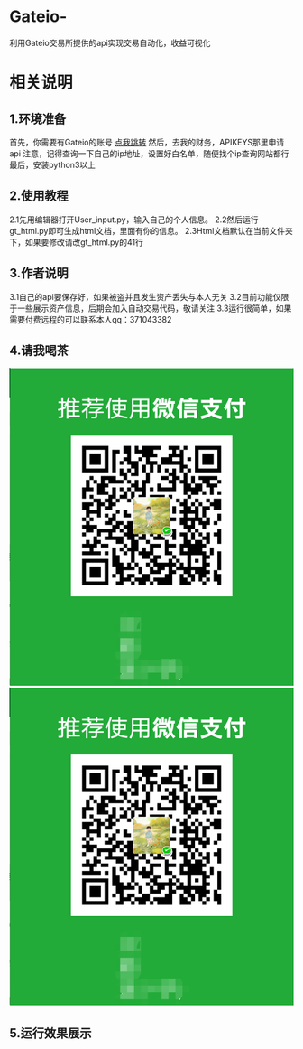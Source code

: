 # Gateio-
利用Gateio交易所提供的api实现交易自动化，收益可视化
# 相关说明
## 1.环境准备
首先，你需要有Gateio的账号 [点我跳转](https://www.gateio.co/)
然后，去我的财务，APIKEYS那里申请api
注意，记得查询一下自己的ip地址，设置好白名单，随便找个ip查询网站都行
最后，安装python3以上

## 2.使用教程
2.1先用编辑器打开User_input.py，输入自己的个人信息。
2.2然后运行gt_html.py即可生成html文档，里面有你的信息。
2.3Html文档默认在当前文件夹下，如果要修改请改gt_html.py的41行

## 3.作者说明
3.1自己的api要保存好，如果被盗并且发生资产丢失与本人无关
3.2目前功能仅限于一些展示资产信息，后期会加入自动交易代码，敬请关注
3.3运行很简单，如果需要付费远程的可以联系本人qq：371043382

## 4.请我喝茶
![](https://github.com/Tlntin/Gateio-/blob/master/weixin.png)
![](https://github.com/Tlntin/Gateio-/blob/master/weixin.png)  

## 5.运行效果展示
